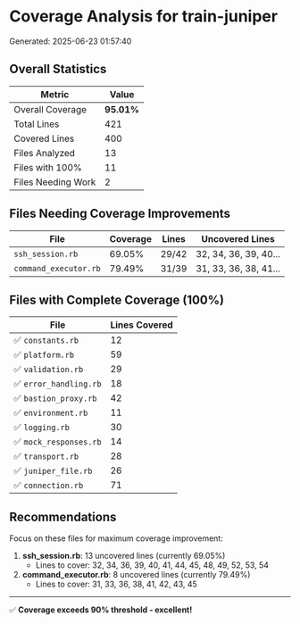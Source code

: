 # Coverage Analysis for train-juniper

Generated: 2025-06-23 01:57:40

## Overall Statistics

| Metric | Value |
|--------|-------|
| Overall Coverage | **95.01%** |
| Total Lines | 421 |
| Covered Lines | 400 |
| Files Analyzed | 13 |
| Files with 100% | 11 |
| Files Needing Work | 2 |

## Files Needing Coverage Improvements

| File | Coverage | Lines | Uncovered Lines |
|------|----------|-------|-----------------|
| `ssh_session.rb` | 69.05% | 29/42 | 32, 34, 36, 39, 40... |
| `command_executor.rb` | 79.49% | 31/39 | 31, 33, 36, 38, 41... |

## Files with Complete Coverage (100%)

| File | Lines Covered |
|------|---------------|
| ✅ `constants.rb` | 12 |
| ✅ `platform.rb` | 59 |
| ✅ `validation.rb` | 29 |
| ✅ `error_handling.rb` | 18 |
| ✅ `bastion_proxy.rb` | 42 |
| ✅ `environment.rb` | 11 |
| ✅ `logging.rb` | 30 |
| ✅ `mock_responses.rb` | 14 |
| ✅ `transport.rb` | 28 |
| ✅ `juniper_file.rb` | 26 |
| ✅ `connection.rb` | 71 |

## Recommendations

Focus on these files for maximum coverage improvement:

1. **ssh_session.rb**: 13 uncovered lines (currently 69.05%)
   - Lines to cover: 32, 34, 36, 39, 40, 41, 44, 45, 48, 49, 52, 53, 54
2. **command_executor.rb**: 8 uncovered lines (currently 79.49%)
   - Lines to cover: 31, 33, 36, 38, 41, 42, 43, 45

---

✅ **Coverage exceeds 90% threshold - excellent!**